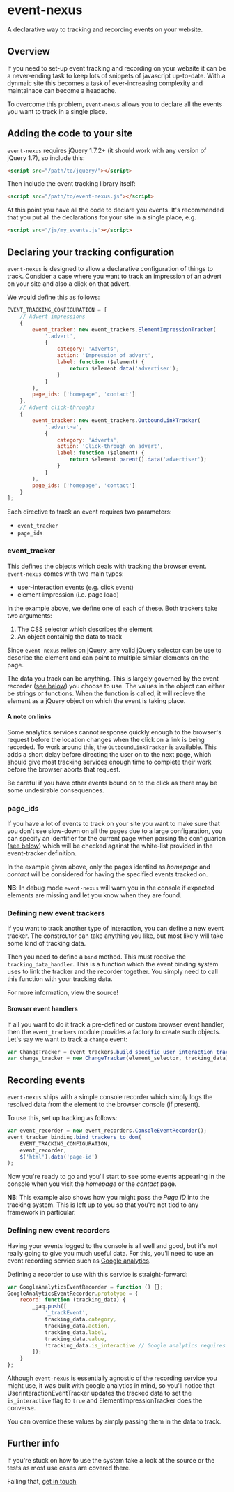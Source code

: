 # event-nexus

A declarative way to tracking and recording events on your website.

## Overview

If you need to set-up event tracking and recording on your website it can be
a never-ending task to keep lots of snippets of javascript up-to-date. With a
dynmaic site this becomes a task of ever-increasing complexity and maintainace
can become a headache.

To overcome this problem, `event-nexus` allows you to declare all the events
you want to track in a single place.

## Adding the code to your site

``event-nexus`` requires jQuery 1.7.2+ (it should work with any version of
jQuery 1.7), so include this:

``` html
<script src="/path/to/jquery/"></script>
```

Then include the event tracking library itself:

``` html
<script src="/path/to/event-nexus.js"></script>
```

At this point you have all the code to declare you events. It's recommended that
you put all the declarations for your site in a single place, e.g.

``` html
<script src="/js/my_events.js"></script>
```

## Declaring your tracking configuration

``event-nexus`` is designed to allow a declarative configuration of things to track.
Consider a case where you want to track an impression of an advert on your site and
also a click on that advert.

We would define this as follows:

``` javascript
EVENT_TRACKING_CONFIGURATION = [
    // Advert impressions
    {
        event_tracker: new event_trackers.ElementImpressionTracker(
            '.advert',
            {
                category: 'Adverts',
                action: 'Impression of advert',
                label: function ($element) {
                    return $element.data('advertiser');
                }
            }
        ),
        page_ids: ['homepage', 'contact']
    },
    // Advert click-throughs
    {
        event_tracker: new event_trackers.OutboundLinkTracker(
            '.advert>a',
            {
                category: 'Adverts',
                action: 'Click-through on advert',
                label: function ($element) {
                    return $element.parent().data('advertiser');
                }
            }
        ),
        page_ids: ['homepage', 'contact']
    }
];
```

Each directive to track an event requires two parameters:

* ``event_tracker``
* ``page_ids``

### event_tracker

This defines the objects which deals with tracking the browser event.
``event-nexus`` comes with two main types:

* user-interaction events (e.g. click event)
* element impression (i.e. page load)

In the example above, we define one of each of these. Both trackers take two
arguments:

1. The CSS selector which describes the element
2. An object containig the data to track

Since ``event-nexus`` relies on jQuery, any valid jQuery selector can be use to
describe the element and can point to multiple similar elements on the page.

The data you track can be anything. This is largely governed by the event recorder
([see below](#recording-events)) you choose to use. The values in the
object can either be strings or functions. When the function is called,
it will recieve the element as a jQuery object on which the event is taking place.

#### A note on links

Some analytics services cannot response quickly enough to the browser's request before
the location changes when the click on a link is being recorded. To work around this,
the ``OutboundLinkTracker`` is available. This adds a short delay before directing the
user on to the next page, which should give most tracking services enough time to complete
their work before the browser aborts that request.

Be careful if you have other events bound on to the click as there may be some undesirable
consequences.

### page_ids

If you have a lot of events to track on your site you want to make sure that you
don't see slow-down on all the pages due to a large configaration, you
can specify an identifier for the current page when parsing the configuarion
([see below](#recording-events)) which will be checked against the
white-list provided in the event-tracker definition.

In the example given above, only the pages identied as *homepage* and *contact* will
be considered for having the specified events tracked on.

**NB**: In debug mode ``event-nexus`` will warn you in the console if expected
elements are missing and let you know when they are found.

### Defining new event trackers

If you want to track another type of interaction, you can define
a new event tracker. The constrcutor can take anything you like,
but most likely will take some kind of tracking data.

Then you need to define a ``bind`` method. This must receive the
``tracking_data_handler``. This is a function which the event
binding system uses to link the tracker and the recorder together.
You simply need to call this function with your tracking data.

For more information, view the source!

#### Browser event handlers

If all you want to do it track a pre-defined or custom browser event 
handler, then the ``event_trackers`` module provides a factory to 
create such objects. Let's say we want to track a ``change`` event:

``` javascript
var ChangeTracker = event_trackers.build_specific_user_interaction_tracker('change');
var change_tracker = new ChangeTracker(element_selector, tracking_data);
```

## Recording events

``event-nexus`` ships with a simple console recorder which simply logs the resolved
data from the element to the browser console (if present).

To use this, set up tracking as follows:

``` javascript
var event_recorder = new event_recorders.ConsoleEventRecorder();
event_tracker_binding.bind_trackers_to_dom(
    EVENT_TRACKING_CONFIGURATION,
    event_recorder,
    $('html').data('page-id')
);
```

Now you're ready to go and you'll start to see some events appearing
in the console when you visit the *homepage* or the *contact* page.

**NB**: This example also shows how you might pass the *Page ID* into the 
tracking system. This is left up to you so that you're not tied to
any framework in particular.

### Defining new event recorders

Having your events logged to the console is all well and good, but it's
not really going to give you much useful data. For this, you'll need to
use an event recording service such as [Google analytics](http://www.google.co.uk/analytics/).

Defining a recorder to use with this service is straight-forward:

``` javascript
var GoogleAnalyticsEventRecorder = function () {};
GoogleAnalyticsEventRecorder.prototype = {
    record: function (tracking_data) {
        _gaq.push([
            '_trackEvent',
            tracking_data.category,
            tracking_data.action,
            tracking_data.label,
            tracking_data.value,
            !tracking_data.is_interactive // Google analytics requires "non-interaction"
        ]);
    }
};
```

Although ``event-nexus`` is essentially agnostic of the recording service
you might use, it was built with google analytics in mind, so you'll notice
that UserInteractionEventTracker updates the tracked data to set the ``is_interactive``
flag to ``true`` and ElementImpressionTracker does the converse.

You can override these values by simply passing them in the data to track.

## Further info

If you're stuck on how to use the system take a look at the source or the tests
as most use cases are covered there.

Failing that, [get in touch](mailto:2degrees-floss@googlegroups.com)